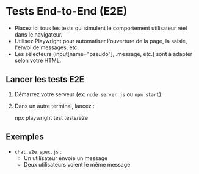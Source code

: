 # Tests End-to-End (E2E)

- Placez ici tous les tests qui simulent le comportement utilisateur réel dans le navigateur.
- Utilisez Playwright pour automatiser l'ouverture de la page, la saisie, l'envoi de messages, etc.
- Les sélecteurs (input[name="pseudo"], .message, etc.) sont à adapter selon votre HTML.

## Lancer les tests E2E

1. Démarrez votre serveur (ex: `node server.js` ou `npm start`).
2. Dans un autre terminal, lancez :

   npx playwright test tests/e2e

## Exemples
- `chat.e2e.spec.js` :
  - Un utilisateur envoie un message
  - Deux utilisateurs voient le même message

